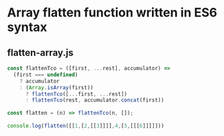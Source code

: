 # Array flatten function written in ES6 syntax

## flatten-array.js

```javascript
const flattenTco = ([first, ...rest], accumulator) => 
  (first === undefined)
    ? accumulator
    : (Array.isArray(first))
      ? flattenTco([...first, ...rest])
      : flattenTco(rest, accumulator.concat(first))
  
const flatten = (n) => flattenTco(n, []);
  
console.log(flatten([[1,[2,[[3]]]],4,[5,[[[6]]]]]))
```


